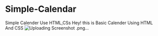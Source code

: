 # Simple-Calendar
Simple Calender Use HTML,CSs
Hey! this is Basic Calender Using HTML And CSS
![Uploading Screenshot .png…]()
